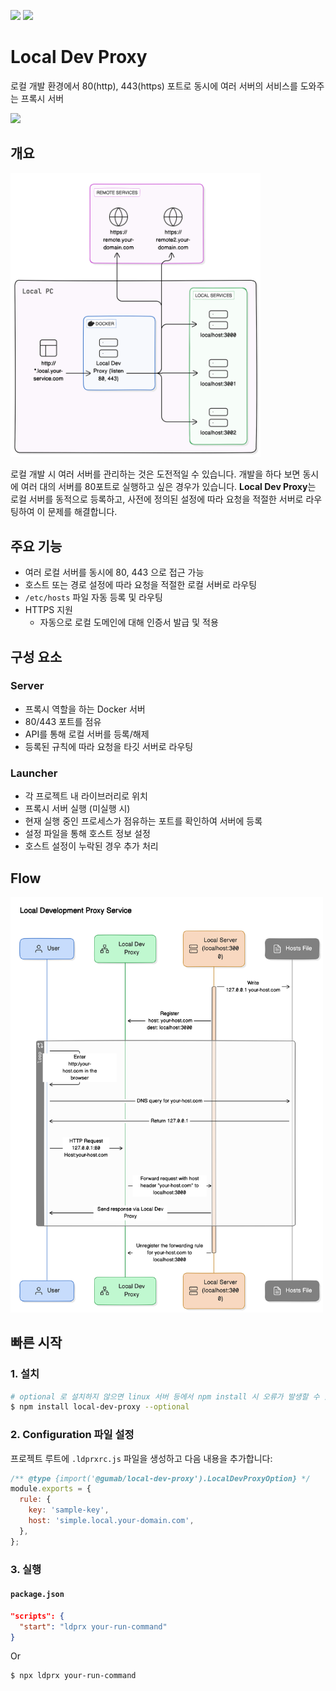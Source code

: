 [![](https://img.shields.io/badge/lang-ko-green.svg)](./README.ko.md)
[![](https://img.shields.io/badge/lang-en-blue.svg)](./README.md)

# Local Dev Proxy

로컬 개발 환경에서 80(http), 443(https) 포트로 동시에 여러 서버의 서비스를 도와주는 프록시 서버

![](https://img.shields.io/badge/os-macOS(ARM64)-blue)

## 개요

<img src="./docs/diagram.svg" width=400>

로컬 개발 시 여러 서버를 관리하는 것은 도전적일 수 있습니다.
개발을 하다 보면 동시에 여러 대의 서버를 80포트로 실행하고 싶은 경우가 있습니다.
**Local Dev Proxy**는 로컬 서버를 동적으로 등록하고, 사전에 정의된 설정에 따라 요청을 적절한 서버로 라우팅하여 이 문제를 해결합니다.

## 주요 기능

- 여러 로컬 서버를 동시에 80, 443 으로 접근 가능
- 호스트 또는 경로 설정에 따라 요청을 적절한 로컬 서버로 라우팅
- `/etc/hosts` 파일 자동 등록 및 라우팅
- HTTPS 지원
    - 자동으로 로컬 도메인에 대해 인증서 발급 및 적용

## 구성 요소

### Server

- 프록시 역할을 하는 Docker 서버
- 80/443 포트를 점유
- API를 통해 로컬 서버를 등록/해제
- 등록된 규칙에 따라 요청을 타깃 서버로 라우팅

### Launcher

- 각 프로젝트 내 라이브러리로 위치
- 프록시 서버 실행 (미실행 시)
- 현재 실행 중인 프로세스가 점유하는 포트를 확인하여 서버에 등록
- 설정 파일을 통해 호스트 정보 설정
- 호스트 설정이 누락된 경우 추가 처리

## Flow

<img src="./docs/flow.svg" width=500>

## 빠른 시작

### 1. 설치

```bash
# optional 로 설치하지 않으면 linux 서버 등에서 npm install 시 오류가 발생할 수 있습니다.
$ npm install local-dev-proxy --optional
```

### 2. Configuration 파일 설정

프로젝트 루트에 `.ldprxrc.js` 파일을 생성하고 다음 내용을 추가합니다:

```js
/** @type {import('@gumab/local-dev-proxy').LocalDevProxyOption} */
module.exports = {
  rule: {
    key: 'sample-key',
    host: 'simple.local.your-domain.com',
  },
};
```

### 3. 실행

#### `package.json`
```json
"scripts": {
  "start": "ldprx your-run-command"
}
```
Or
```bash
$ npx ldprx your-run-command
```
